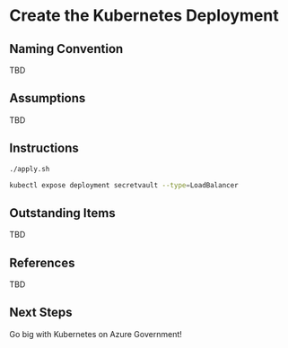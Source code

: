 # Create the Kubernetes Deployment

## Naming Convention
TBD

## Assumptions
TBD

## Instructions
```bash
./apply.sh

kubectl expose deployment secretvault --type=LoadBalancer
```

## Outstanding Items
TBD

## References
TBD

## Next Steps
Go big with Kubernetes on Azure Government!